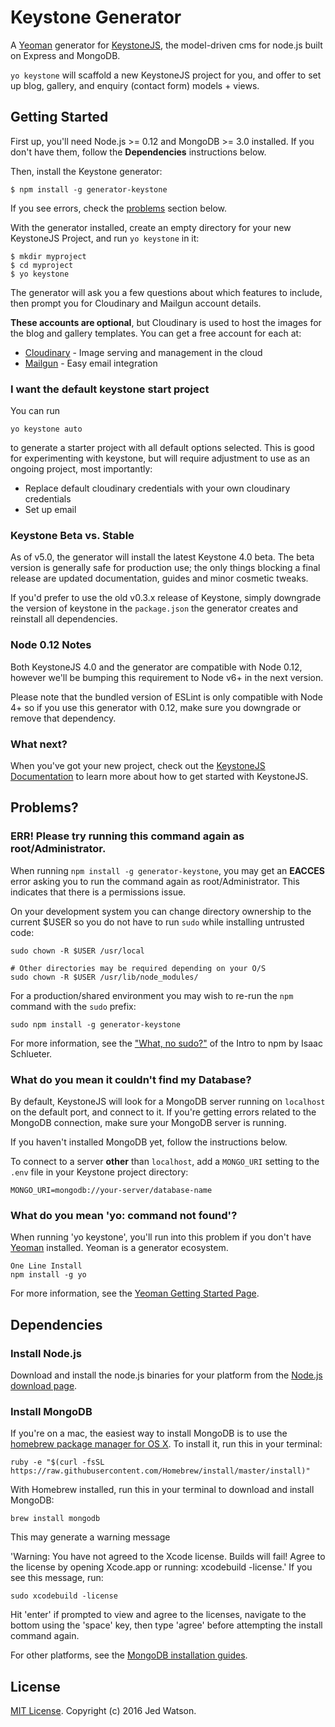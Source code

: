 # Keystone Generator

A [Yeoman](http://yeoman.io) generator for [KeystoneJS](http://keystonejs.com), the model-driven cms for node.js built on Express and MongoDB.

`yo keystone` will scaffold a new KeystoneJS project for you, and offer to set up blog, gallery, and enquiry (contact form) models + views.

## Getting Started

First up, you'll need Node.js >= 0.12 and MongoDB >= 3.0 installed. If you don't have them, follow the **Dependencies** instructions below.

Then, install the Keystone generator:

````
$ npm install -g generator-keystone
````

If you see errors, check the [problems](#err-please-try-running-this-command-again-as-rootadministrator) section below.

With the generator installed, create an empty directory for your new KeystoneJS Project, and run `yo keystone` in it:

````
$ mkdir myproject
$ cd myproject
$ yo keystone
````

The generator will ask you a few questions about which features to include, then prompt you for Cloudinary and Mailgun account details.

**These accounts are optional**, but Cloudinary is used to host the images for the blog and gallery templates. You can get a free account for each at:

* [Cloudinary](https://cloudinary.com/users/register/free) - Image serving and management in the cloud
* [Mailgun](https://app.mailgun.com/signup) - Easy email integration

### I want the default keystone start project

You can run

```
yo keystone auto
```

to generate a starter project with all default options selected. This is good for experimenting with keystone, but will require adjustment to use as an ongoing project, most importantly:

* Replace default cloudinary credentials with your own cloudinary credentials
* Set up email

### Keystone Beta vs. Stable

As of v5.0, the generator will install the latest Keystone 4.0 beta. The beta version is generally safe for production use; the only things blocking a final release are updated documentation, guides and minor cosmetic tweaks.

If you'd prefer to use the old v0.3.x release of Keystone, simply downgrade the version of keystone in the `package.json` the generator creates and reinstall all dependencies.

### Node 0.12 Notes

Both KeystoneJS 4.0 and the generator are compatible with Node 0.12, however we'll be bumping this requirement to Node v6+ in the next version.

Please note that the bundled version of ESLint is only compatible with Node 4+ so if you use this generator with 0.12, make sure you downgrade or remove that dependency.

### What next?

When you've got your new project, check out the [KeystoneJS Documentation](http://keystonejs.com/docs) to learn more about how to get started with KeystoneJS.

## Problems?

### ERR! Please try running this command again as root/Administrator.

When running `npm install -g generator-keystone`, you may get an **EACCES** error asking you to run the command again as root/Administrator. This indicates that there is a permissions issue.

On your development system you can change directory ownership to the current $USER so you do not have to run `sudo` while installing untrusted code:

````
sudo chown -R $USER /usr/local

# Other directories may be required depending on your O/S
sudo chown -R $USER /usr/lib/node_modules/
````

For a production/shared environment you may wish to re-run the `npm` command with the `sudo` prefix:

````
sudo npm install -g generator-keystone
````

For more information, see the ["What, no sudo?"](http://foohack.com/2010/08/intro-to-npm/#what_no_sudo) of the Intro to npm by Isaac Schlueter.

### What do you mean it couldn't find my Database?

By default, KeystoneJS will look for a MongoDB server running on `localhost` on the default port, and connect to it. If you're getting errors related to the MongoDB connection, make sure your MongoDB server is running.

If you haven't installed MongoDB yet, follow the instructions below.

To connect to a server **other** than `localhost`, add a `MONGO_URI` setting to the `.env` file in your Keystone project directory:

````
MONGO_URI=mongodb://your-server/database-name
````
### What do you mean 'yo: command not found'?

When running 'yo keystone', you'll run into this problem if you don't have [Yeoman](http://yeoman.io/) installed. Yeoman is a generator ecosystem.

```
One Line Install
npm install -g yo
```

For more information, see the [Yeoman Getting Started Page](http://yeoman.io/learning/index.html).

## Dependencies

### Install Node.js

Download and install the node.js binaries for your platform from the [Node.js download page](http://nodejs.org/download/).

### Install MongoDB

If you're on a mac, the easiest way to install MongoDB is to use the [homebrew package manager for OS X](http://brew.sh/). To install it, run this in your terminal:

````
ruby -e "$(curl -fsSL https://raw.githubusercontent.com/Homebrew/install/master/install)"
````

With Homebrew installed, run this in your terminal to download and install MongoDB:

````
brew install mongodb
````

This may generate a warning message

'Warning: You have not agreed to the Xcode license.  Builds will fail! Agree to the license by opening Xcode.app or running: xcodebuild -license.'  If you see this message, run:

````
sudo xcodebuild -license
````

Hit 'enter' if prompted to view and agree to the licenses, navigate to the bottom using the 'space' key, then type 'agree' before attempting the install command again.

For other platforms, see the [MongoDB installation guides](http://docs.mongodb.org/manual/installation/).


## License

[MIT License](http://en.wikipedia.org/wiki/MIT_License). Copyright (c) 2016 Jed Watson.
